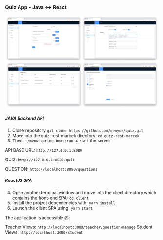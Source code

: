 ### Quiz App - Java <-> React

<img src="screenshot.png" alt="App Screenshot">

##### JAVA Backend API

1. Clone repository `git clone https://github.com/denyoe/quiz.git`
2. Move into the quiz-rest-marcek directory: `cd quiz-rest-marcek`
3. Then: `./mvnw spring-boot:run` to start the server

API BASE URL: `http://127.0.0.1:8080`

QUIZ: `http://127.0.0.1:8080/quiz`

QUESTION: `http://localhost:8080/questions`


##### ReactJS SPA

4. Open another terminal window and move into the client directory which contains the front-end SPA: `cd client`
5. Install the project dependencies with: `yarn install`
6. Launch the client SPA using: `yarn start`


The application is accessible @:

Teacher Views: `http://localhost:3000/teacher/question/manage`
Student Views: `http://localhost:3000/student`
